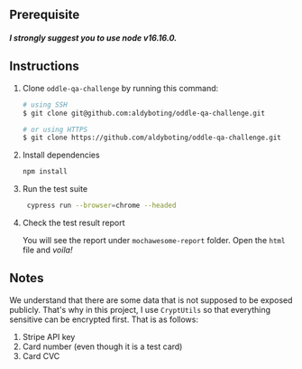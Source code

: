 ## Prerequisite

##### I strongly suggest you to use node **v16.16.0**.

## Instructions

1. Clone `oddle-qa-challenge` by running this command:

   ```bash
   # using SSH
   $ git clone git@github.com:aldyboting/oddle-qa-challenge.git

   # or using HTTPS
   $ git clone https://github.com/aldyboting/oddle-qa-challenge.git
   ```
2. Install dependencies

   ```bash
   npm install
   ```

3. Run the test suite

   ```bash
    cypress run --browser=chrome --headed
   ```

4. Check the test result report

   You will see the report under `mochawesome-report` folder. Open the `html` file and _voila!_ 

## Notes

We understand that there are some data that is not supposed to be exposed publicly. That's why in this project, I use `CryptUtils` so that everything sensitive can be encrypted first. That is as follows:
1. Stripe API key
2. Card number (even though it is a test card)
3. Card CVC
